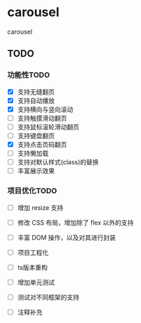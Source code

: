 # carousel
carousel

## TODO

### 功能性TODO

- [x] 支持无缝翻页
- [x] 支持自动播放
- [x] 支持横向与竖向滚动
- [ ] 支持触摸滑动翻页
- [ ] 支持鼠标滚轮滑动翻页
- [ ] 支持键盘翻页
- [x] 支持点击页码翻页
- [ ] 支持懒加载
- [ ] 支持对默认样式(class)的替换
- [ ] 丰富展示效果

### 项目优化TODO

- [ ] 增加 resize 支持
- [ ] 修改 CSS 布局，增加除了 flex 以外的支持
- [ ] 丰富 DOM 操作，以及对其进行封装
- [ ] 项目工程化
- [ ] ts版本重构
- [ ] 增加单元测试
- [ ] 测试对不同框架的支持
- [ ] 注释补充


